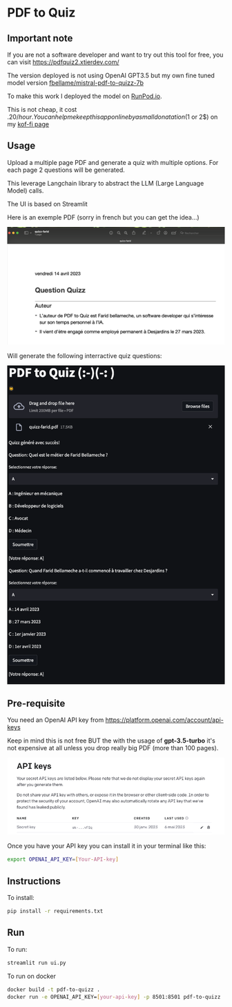# PDF to Quiz

## Important note

If you are not a software developer and want to try out this tool for free, you can visit https://pdfquiz2.xtierdev.com/

The version deployed is not using OpenAI GPT3.5 but my own fine tuned model version [fbellame/mistral-pdf-to-quizz-7b](https://huggingface.co/fbellame/mistral-pdf-to-quizz-7b)

To make this work I deployed the model on [RunPod.io](https://www.runpod.io/gpu-instance/pricing). 

This is not cheap, it cost .20$/hour. You can help me keep this app online by a small donatation (1$ or 2$) on my [kof-fi page](https://ko-fi.com/fbellame#)

## Usage

Upload a multiple page PDF and generate a quiz with multiple options. For each page 2 questions will be generated.

This leverage Langchain library to abstract the LLM (Large Language Model) calls.

The UI is based on Streamlit

Here is an exemple PDF (sorry in french but you can get the idea...)

![PDF sample](img/PDF-sample.png)

Will generate the following interractive quiz questions:

![PDF sample](img/quiz-reponse.png)


## Pre-requisite

You need an OpenAI API key from https://platform.openai.com/account/api-keys

Keep in mind this is not free BUT the with the usage of **gpt-3.5-turbo** it's not expensive at all unless you drop really big PDF (more than 100 pages).

![Open AI key](img/OPENAI-KEY.png)

Once you have your API key you can install it in your terminal like this:

``` sh
export OPENAI_API_KEY=[Your-API-key]
```


## Instructions


To install:
``` sh
pip install -r requirements.txt
```

## Run



To run:
```sh
streamlit run ui.py
```

To run on docker
```sh
docker build -t pdf-to-quizz .
docker run -e OPENAI_API_KEY=[your-api-key] -p 8501:8501 pdf-to-quizz
```
